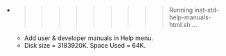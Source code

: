 * >>>>>>>>> Running inst-std-help-manuals-html.sh ...
  * Add user & developer manuals in Help menu.
  * Disk size = 3183920K. Space Used = 64K.

